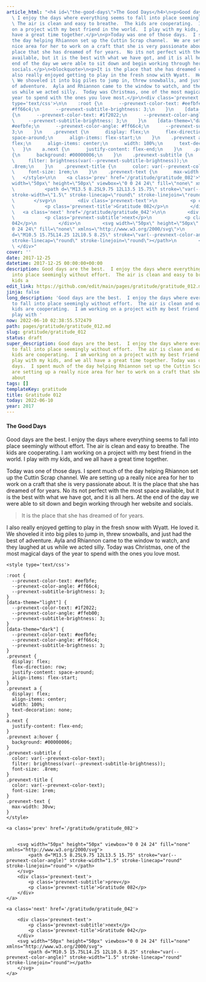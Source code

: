 ```yaml
---
article_html: "<h4 id=\"the-good-days\">The Good Days</h4>\n<p>Good days are the best.
  \ I enjoy the days where everything seems to fall into place seemingly without effort.
  \ The air is clean and easy to breathe.  The kids are cooperating.  I am working
  on a project with my best friend in the world.  I play with my kids, and we all
  have a great time together.</p>\n<p>Today was one of those days.  I spent much of
  the day helping Rhiannon set up the Cuttin Scrap channel.  We are setting up a really
  nice area for her to work on a craft that she is very passionate about.  It is the
  place that she has dreamed of for years.  No its not perfect with the most space
  available, but it is the best with what we have got, and it is all hers.  At the
  end of the day we were able to sit down and begin working through her website and
  socials.</p>\n<blockquote>\n<p>It is the place that she has dreamed of for years.</p>\n</blockquote>\n<p>I
  also really enjoyed getting to play in the fresh snow with Wyatt.  He loved it.
  \ We shoveled it into big piles to jump in, threw snowballs, and just had the best
  of adventure.  Ayla and Rhiannon came to the window to watch, and they laughed at
  us while we acted silly.  Today was Christmas, one of the most magical days of the
  year to spend with the ones you love most.</p>\n<div class='prevnext'>\n\n    <style
  type='text/css'>\n\n    :root {\n      --prevnext-color-text: #eefbfe;\n      --prevnext-color-angle:
  #ff66c4;\n      --prevnext-subtitle-brightness: 3;\n    }\n    [data-theme=\"light\"]
  {\n      --prevnext-color-text: #1f2022;\n      --prevnext-color-angle: #ffeb00;\n
  \     --prevnext-subtitle-brightness: 3;\n    }\n    [data-theme=\"dark\"] {\n      --prevnext-color-text:
  #eefbfe;\n      --prevnext-color-angle: #ff66c4;\n      --prevnext-subtitle-brightness:
  3;\n    }\n    .prevnext {\n      display: flex;\n      flex-direction: row;\n      justify-content:
  space-around;\n      align-items: flex-start;\n    }\n    .prevnext a {\n      display:
  flex;\n      align-items: center;\n      width: 100%;\n      text-decoration: none;\n
  \   }\n    a.next {\n      justify-content: flex-end;\n    }\n    .prevnext a:hover
  {\n      background: #00000006;\n    }\n    .prevnext-subtitle {\n      color: var(--prevnext-color-text);\n
  \     filter: brightness(var(--prevnext-subtitle-brightness));\n      font-size:
  .8rem;\n    }\n    .prevnext-title {\n      color: var(--prevnext-color-text);\n
  \     font-size: 1rem;\n    }\n    .prevnext-text {\n      max-width: 30vw;\n    }\n
  \   </style>\n\n    <a class='prev' href='/gratitude/gratitude_082'>\n\n\n        <svg
  width=\"50px\" height=\"50px\" viewbox=\"0 0 24 24\" fill=\"none\" xmlns=\"http://www.w3.org/2000/svg\">\n
  \           <path d=\"M13.5 8.25L9.75 12L13.5 15.75\" stroke=\"var(--prevnext-color-angle)\"
  stroke-width=\"1.5\" stroke-linecap=\"round\" stroke-linejoin=\"round\"> </path>\n
  \       </svg>\n        <div class='prevnext-text'>\n            <p class='prevnext-subtitle'>prev</p>\n
  \           <p class='prevnext-title'>Gratitude 082</p>\n        </div>\n    </a>\n\n
  \   <a class='next' href='/gratitude/gratitude_042'>\n\n        <div class='prevnext-text'>\n
  \           <p class='prevnext-subtitle'>next</p>\n            <p class='prevnext-title'>Gratitude
  042</p>\n        </div>\n        <svg width=\"50px\" height=\"50px\" viewbox=\"0
  0 24 24\" fill=\"none\" xmlns=\"http://www.w3.org/2000/svg\">\n            <path
  d=\"M10.5 15.75L14.25 12L10.5 8.25\" stroke=\"var(--prevnext-color-angle)\" stroke-width=\"1.5\"
  stroke-linecap=\"round\" stroke-linejoin=\"round\"></path>\n        </svg>\n    </a>\n
  \ </div>"
cover: ''
date: 2017-12-25
datetime: 2017-12-25 00:00:00+00:00
description: Good days are the best.  I enjoy the days where everything seems to fall
  into place seemingly without effort.  The air is clean and easy to breathe.  The
  kids a
edit_link: https://github.com/edit/main/pages/gratitude/gratitude_012.md
jinja: false
long_description: 'Good days are the best.  I enjoy the days where everything seems
  to fall into place seemingly without effort.  The air is clean and easy to breathe.  The
  kids are cooperating.  I am working on a project with my best friend in the world.  I
  play with '
now: 2022-06-10 02:38:55.572479
path: pages/gratitude/gratitude_012.md
slug: gratitude/gratitude_012
status: draft
super_description: Good days are the best.  I enjoy the days where everything seems
  to fall into place seemingly without effort.  The air is clean and easy to breathe.  The
  kids are cooperating.  I am working on a project with my best friend in the world.  I
  play with my kids, and we all have a great time together. Today was one of those
  days.  I spent much of the day helping Rhiannon set up the Cuttin Scrap channel.  We
  are setting up a really nice area for her to work on a craft that she is very passionate
  about
tags: []
templateKey: gratitude
title: Gratitude 012
today: 2022-06-10
year: 2017
---
```


#### The Good Days

Good days are the best.  I enjoy the days where everything seems to fall into place seemingly without effort.  The air is clean and easy to breathe.  The kids are cooperating.  I am working on a project with my best friend in the world.  I play with my kids, and we all have a great time together.

Today was one of those days.  I spent much of the day helping Rhiannon set up the Cuttin Scrap channel.  We are setting up a really nice area for her to work on a craft that she is very passionate about.  It is the place that she has dreamed of for years.  No its not perfect with the most space available, but it is the best with what we have got, and it is all hers.  At the end of the day we were able to sit down and begin working through her website and socials.

> It is the place that she has dreamed of for years.


I also really enjoyed getting to play in the fresh snow with Wyatt.  He loved it.  We shoveled it into big piles to jump in, threw snowballs, and just had the best of adventure.  Ayla and Rhiannon came to the window to watch, and they laughed at us while we acted silly.  Today was Christmas, one of the most magical days of the year to spend with the ones you love most.
<div class='prevnext'>

    <style type='text/css'>

    :root {
      --prevnext-color-text: #eefbfe;
      --prevnext-color-angle: #ff66c4;
      --prevnext-subtitle-brightness: 3;
    }
    [data-theme="light"] {
      --prevnext-color-text: #1f2022;
      --prevnext-color-angle: #ffeb00;
      --prevnext-subtitle-brightness: 3;
    }
    [data-theme="dark"] {
      --prevnext-color-text: #eefbfe;
      --prevnext-color-angle: #ff66c4;
      --prevnext-subtitle-brightness: 3;
    }
    .prevnext {
      display: flex;
      flex-direction: row;
      justify-content: space-around;
      align-items: flex-start;
    }
    .prevnext a {
      display: flex;
      align-items: center;
      width: 100%;
      text-decoration: none;
    }
    a.next {
      justify-content: flex-end;
    }
    .prevnext a:hover {
      background: #00000006;
    }
    .prevnext-subtitle {
      color: var(--prevnext-color-text);
      filter: brightness(var(--prevnext-subtitle-brightness));
      font-size: .8rem;
    }
    .prevnext-title {
      color: var(--prevnext-color-text);
      font-size: 1rem;
    }
    .prevnext-text {
      max-width: 30vw;
    }
    </style>
    
    <a class='prev' href='/gratitude/gratitude_082'>
    

        <svg width="50px" height="50px" viewbox="0 0 24 24" fill="none" xmlns="http://www.w3.org/2000/svg">
            <path d="M13.5 8.25L9.75 12L13.5 15.75" stroke="var(--prevnext-color-angle)" stroke-width="1.5" stroke-linecap="round" stroke-linejoin="round"> </path>
        </svg>
        <div class='prevnext-text'>
            <p class='prevnext-subtitle'>prev</p>
            <p class='prevnext-title'>Gratitude 082</p>
        </div>
    </a>
    
    <a class='next' href='/gratitude/gratitude_042'>
    
        <div class='prevnext-text'>
            <p class='prevnext-subtitle'>next</p>
            <p class='prevnext-title'>Gratitude 042</p>
        </div>
        <svg width="50px" height="50px" viewbox="0 0 24 24" fill="none" xmlns="http://www.w3.org/2000/svg">
            <path d="M10.5 15.75L14.25 12L10.5 8.25" stroke="var(--prevnext-color-angle)" stroke-width="1.5" stroke-linecap="round" stroke-linejoin="round"></path>
        </svg>
    </a>
  </div>